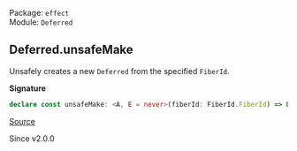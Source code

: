 Package: `effect`<br />
Module: `Deferred`<br />

## Deferred.unsafeMake

Unsafely creates a new `Deferred` from the specified `FiberId`.

**Signature**

```ts
declare const unsafeMake: <A, E = never>(fiberId: FiberId.FiberId) => Deferred<A, E>
```

[Source](https://github.com/Effect-TS/effect/tree/main/packages/effect/src/Deferred.ts#L292)

Since v2.0.0